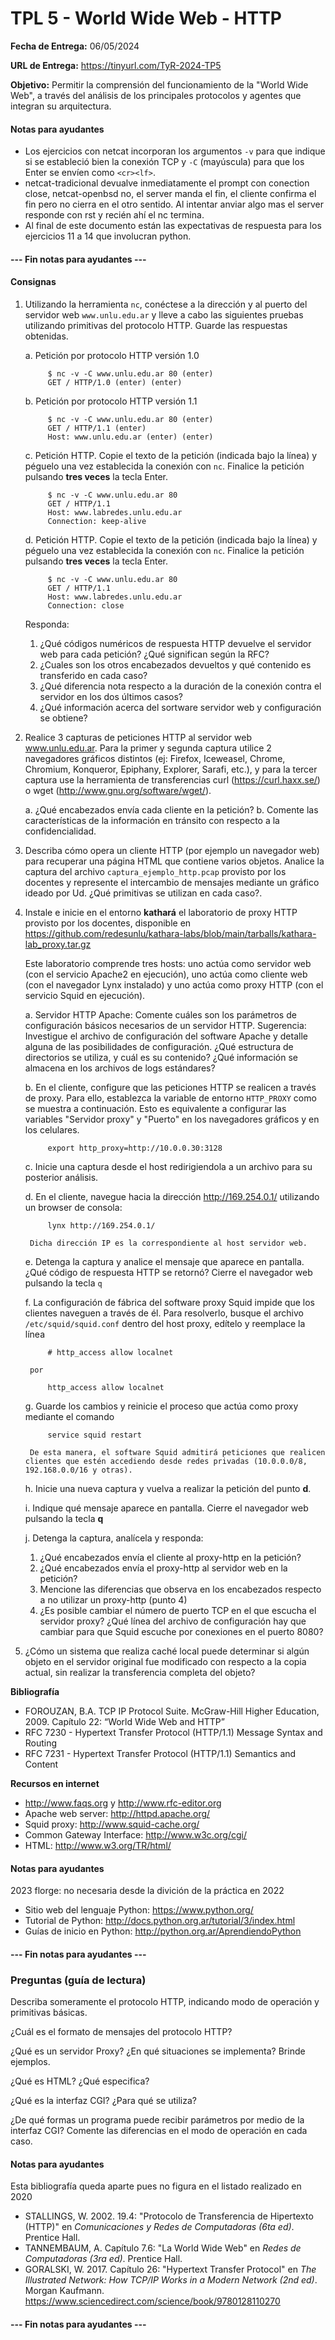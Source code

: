 TPL 5 - World Wide Web - HTTP
=======================================================

**Fecha de Entrega:** 06/05/2024

**URL de Entrega:** <https://tinyurl.com/TyR-2024-TP5>

**Objetivo:** Permitir la comprensión del funcionamiento de la "World Wide Web", a través del análisis de los principales protocolos y agentes que integran su arquitectura.


#### Notas para ayudantes

- Los ejercicios con netcat incorporan los argumentos `-v` para que indique
  si se estableció bien la conexión TCP y `-C` (mayúscula) para que los Enter
  se envíen como `<cr><lf>`.
- netcat-tradicional devualve inmediatamente el prompt con conection close, netcat-openbsd no, el server manda el fin, el cliente confirma el fin pero no cierra en el otro sentido. Al intentar anviar algo mas el server responde con rst y recién ahí el nc termina.
- Al final de este documento están las expectativas de respuesta para los
  ejercicios 11 a 14 que involucran python.

#### --- Fin notas para ayudantes ---

#### Consignas

1. Utilizando la herramienta `nc`, conéctese a la dirección y al puerto del servidor web `www.unlu.edu.ar` y lleve a cabo las siguientes pruebas utilizando primitivas del protocolo HTTP. Guarde las respuestas obtenidas.

    a. Petición por protocolo HTTP versión 1.0

            $ nc -v -C www.unlu.edu.ar 80 (enter)
            GET / HTTP/1.0 (enter) (enter)

    b. Petición por protocolo HTTP versión 1.1

            $ nc -v -C www.unlu.edu.ar 80 (enter)
            GET / HTTP/1.1 (enter)
            Host: www.unlu.edu.ar (enter) (enter)

    c. Petición HTTP. Copie el texto de la petición (indicada bajo la línea) y péguelo una vez establecida la
conexión con `nc`. Finalice la petición pulsando **tres veces** la tecla Enter.

            $ nc -v -C www.unlu.edu.ar 80
            GET / HTTP/1.1
            Host: www.labredes.unlu.edu.ar
            Connection: keep-alive

    d. Petición HTTP. Copie el texto de la petición (indicada bajo la línea) y péguelo una vez establecida la
conexión con `nc`. Finalice la petición pulsando **tres veces** la tecla Enter.

            $ nc -v -C www.unlu.edu.ar 80
            GET / HTTP/1.1
            Host: www.labredes.unlu.edu.ar
            Connection: close

    Responda:

    1. ¿Qué códigos numéricos de respuesta HTTP devuelve el servidor web para cada petición? ¿Qué significan según la RFC?
    2. ¿Cuales son los otros encabezados devueltos y qué contenido es transferido en cada caso?
    3. ¿Qué diferencia nota respecto a la duración de la conexión contra el servidor en los dos últimos casos?
    4. ¿Qué información acerca del sortware servidor web y configuración se obtiene?

2. Realice 3 capturas de peticiones HTTP al servidor web www.unlu.edu.ar.
Para la primer y segunda captura utilice 2 navegadores gráficos distintos (ej: Firefox, Iceweasel, Chrome, Chromium, Konqueror, Epiphany, Explorer, Sarafi, etc.), y para la tercer captura use la herramienta de transferencias curl (https://curl.haxx.se/) o wget (http://www.gnu.org/software/wget/).

    a. ¿Qué encabezados envía cada cliente en la petición?
    b. Comente las características de la información en tránsito con respecto a la confidencialidad.

3. Describa cómo opera un cliente HTTP (por ejemplo un navegador web) para recuperar una página HTML que contiene varios objetos. Analice la captura del archivo `captura_ejemplo_http.pcap` provisto por los docentes y represente el intercambio de mensajes mediante un gráfico ideado por Ud. ¿Qué primitivas se utilizan en cada caso?.

4. Instale e inicie en el entorno **kathará** el laboratorio de proxy HTTP provisto por los docentes, disponible en <https://github.com/redesunlu/kathara-labs/blob/main/tarballs/kathara-lab_proxy.tar.gz>

    Este laboratorio comprende tres hosts: uno actúa como servidor web (con el servicio Apache2 en ejecución), uno actúa como cliente web (con el navegador Lynx instalado) y uno actúa como proxy HTTP (con el servicio Squid en ejecución).

    a. Servidor HTTP Apache: Comente cuáles son los parámetros de configuración básicos necesarios de un servidor HTTP. Sugerencia: Investigue el archivo de configuración del software Apache y detalle alguna de las posibilidades de configuración. ¿Qué estructura de directorios se utiliza, y cuál es su contenido? ¿Qué información se almacena en los archivos de logs estándares?

    b. En el cliente, configure que las peticiones HTTP se realicen a través de proxy. Para ello, establezca la variable de entorno `HTTP_PROXY` como se muestra a continuación. Esto es equivalente a configurar las variables "Servidor proxy" y "Puerto" en los navegadores gráficos y en los celulares.

            export http_proxy=http://10.0.0.30:3128

    c. Inicie una captura desde el host redirigiendola a un archivo para su posterior análisis.

    d. En el cliente, navegue hacia la dirección <http://169.254.0.1/> utilizando un browser de consola:

            lynx http://169.254.0.1/
        
        Dicha dirección IP es la correspondiente al host servidor web.

    e. Detenga la captura y analice el mensaje que aparece en pantalla. ¿Qué código de respuesta HTTP se retornó? Cierre el navegador web pulsando la tecla `q`

    f. La configuración de fábrica del software proxy Squid impide que los clientes naveguen a través de él. Para resolverlo, busque el archivo `/etc/squid/squid.conf` dentro del host proxy, edítelo y reemplace la línea

            # http_access allow localnet
        
        por
        
            http_access allow localnet

    g. Guarde los cambios y reinicie el proceso que actúa como proxy mediante el comando

            service squid restart
        
        De esta manera, el software Squid admitirá peticiones que realicen clientes que estén accediendo desde redes privadas (10.0.0.0/8, 192.168.0.0/16 y otras).

    h. Inicie una nueva captura y vuelva a realizar la petición del punto **d**.

    i. Indique qué mensaje aparece en pantalla. Cierre el navegador web pulsando la tecla **q**

    j. Detenga la captura, analícela y responda:

    1. ¿Qué encabezados envía el cliente al proxy-http en la petición?
    2. ¿Qué encabezados envía el proxy-http al servidor web en la petición?
    3. Mencione las diferencias que observa en los encabezados respecto a no utilizar un proxy-http (punto 4)
    4. ¿Es posible cambiar el número de puerto TCP en el que escucha el servidor proxy? ¿Qué línea del archivo de configuración hay que cambiar para que Squid escuche por conexiones en el puerto 8080?

5. ¿Cómo un sistema que realiza caché local puede determinar si algún objeto en el servidor original fue modificado con respecto a la copia actual, sin realizar la transferencia completa del objeto?


**Bibliografía**

* FOROUZAN, B.A. TCP IP Protocol Suite. McGraw-Hill Higher Education, 2009. Capítulo 22: “World Wide Web and HTTP”
* RFC 7230 - Hypertext Transfer Protocol (HTTP/1.1) Message Syntax and Routing
* RFC 7231 - Hypertext Transfer Protocol (HTTP/1.1) Semantics and Content

**Recursos en internet**

* <http://www.faqs.org> y <http://www.rfc-editor.org>
* Apache web server: <http://httpd.apache.org/>
* Squid proxy: <http://www.squid-cache.org/>
* Common Gateway Interface: <http://www.w3c.org/cgi/>
* HTML: <http://www.w3.org/TR/html/>

#### Notas para ayudantes

2023 florge: no necesaria desde la divición de la práctica en 2022

* Sitio web del lenguaje Python: <https://www.python.org/>
* Tutorial de Python: <http://docs.python.org.ar/tutorial/3/index.html>
* Guías de inicio en Python: <http://python.org.ar/AprendiendoPython>

#### --- Fin notas para ayudantes ---

### Preguntas (guía de lectura)

Describa someramente el protocolo HTTP, indicando modo de operación y primitivas básicas.

¿Cuál es el formato de mensajes del protocolo HTTP?

¿Qué es un servidor Proxy? ¿En qué situaciones se implementa? Brinde ejemplos.

¿Qué es HTML? ¿Qué especifica?

¿Qué es la interfaz CGI? ¿Para qué se utiliza?

¿De qué formas un programa puede recibir parámetros por medio de la interfaz CGI? Comente las diferencias en el modo de operación en cada caso.


#### Notas para ayudantes

Esta bibliografía queda aparte pues no figura en el listado realizado en 2020
* STALLINGS, W. 2002. 19.4: "Protocolo de Transferencia de Hipertexto (HTTP)" en _Comunicaciones y Redes de Computadoras (6ta ed)_. Prentice Hall.
* TANNEMBAUM, A. Capítulo 7.6: "La World Wide Web" en _Redes de Computadoras (3ra ed)_. Prentice Hall.
* GORALSKI, W. 2017. Capítulo 26: "Hypertext Transfer Protocol" en _The Illustrated Network: How TCP/IP Works in a Modern Network (2nd ed)_. Morgan Kaufmann.
  <https://www.sciencedirect.com/science/book/9780128110270>

#### --- Fin notas para ayudantes ---
